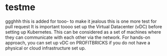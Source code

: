 # testme
ggghhh
this is added for tooo- to make it jealous
this is one more test for pull request
It is important toooo set up the Virtual Datacenter (vDC) before setting up Kubernetes. This can be considered as a set of machines where they can communicate with each other via the network. For hands-on approach, you can set up vDC on PROFITBRICKS if you do not have a physical or cloud infrastructure set up.
